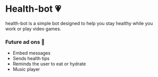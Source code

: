 # Health-bot :heartpulse: 

health-bot is a simple bot designed to help you stay healthy while you  
work or play video games.

### Future ad ons :star2:

- Embed messages
- Sends health tips 
- Reminds the user to eat or hydrate
- Music player

